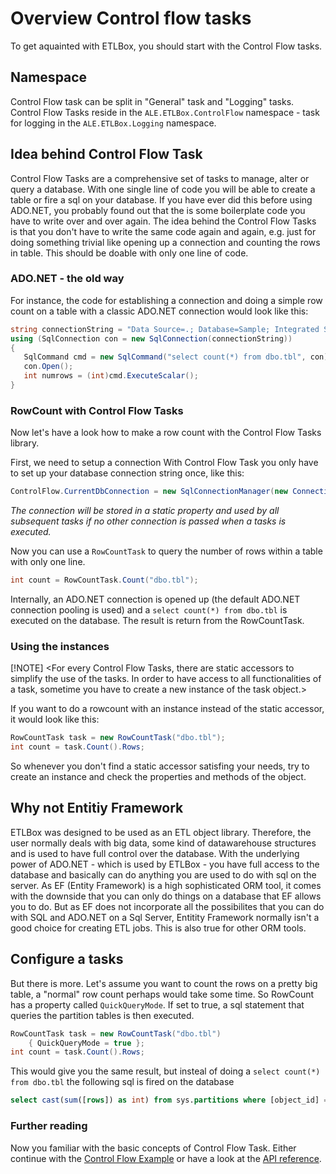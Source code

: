 ﻿# Overview Control flow tasks

To get aquainted with ETLBox, you should start with the Control Flow tasks. 

## Namespace

Control Flow task can be split in "General" task and "Logging" tasks. Control Flow Tasks reside in the `ALE.ETLBox.ControlFlow` namespace -
task for logging in the `ALE.ETLBox.Logging` namespace.

## Idea behind Control Flow Task

Control Flow Tasks are a comprehensive set of tasks to manage, alter or query a database. 
With one single line of code you will be able to create a table or fire a sql on your database. 
If you have ever did this before using ADO.NET, you probably found out that the is some boilerplate code you have to write over and over again. 
The idea behind the Control Flow Tasks is that you don't have to write the same code again and again, e.g. just for doing something trivial like opening up a connection 
and counting the rows in table. This should be doable with only one line of code.

### ADO.NET - the old way

For instance, the code for establishing a connection and doing a simple row count on a table with a classic ADO.NET connection would look like this:

```C#
string connectionString = "Data Source=.; Database=Sample; Integrated Security=SSPI";
using (SqlConnection con = new SqlConnection(connectionString))
{
   SqlCommand cmd = new SqlCommand("select count(*) from dbo.tbl", con);
   con.Open();
   int numrows = (int)cmd.ExecuteScalar();   
}
```

### RowCount with Control Flow Tasks

Now let's have a look how to make a row count with the Control Flow Tasks library. 

First, we need to setup a connection
With Control Flow Task you only have to set up your database connection string once, like this:

```C#
ControlFlow.CurrentDbConnection = new SqlConnectionManager(new ConnectionString("Data Source=.; Database=Sample; Integrated Security=SSPI""));
```

*The connection will be stored in a static property and used by all subsequent tasks if no other connection is passed when a tasks is executed.*

Now you can use a `RowCountTask` to query the number of rows within a table with only one line.

```C#
int count = RowCountTask.Count("dbo.tbl");
```

Internally, an ADO.NET connection is opened up (the default ADO.NET connection pooling is used) and a `select count(*) from dbo.tbl` is executed on the database. 
The result is return from the RowCountTask. 

### Using the instances

[!NOTE]
<For every Control Flow Tasks, there are static accessors to simplify the use of the tasks. In order to have access to all functionalities of a task, sometime you 
have to create a new instance of the task object.>

If you want to do a rowcount with an instance instead of the static accessor, it would look like this:
```C#
RowCountTask task = new RowCountTask("dbo.tbl");
int count = task.Count().Rows;
```

So whenever you don't find a static accessor satisfing your needs, try to create an instance and check the properties and methods of the object.


## Why not Entitiy Framework

ETLBox was designed to be used as an ETL object library. Therefore, the user normally deals with big data, some kind of datawarehouse structures and is used to
have full control over the database. With the underlying power of ADO.NET - which is used by ETLBox - you have full access to the database and basically can do anything 
you are used to do with sql on the server. As EF (Entity Framework) is a high sophisticated ORM tool, it comes with the downside that you can only do things on a database that
EF allows you to do. But as EF does not incorporate all the possibilites that you can do with SQL and ADO.NET on a Sql Server, Entitity Framework normally isn't a 
good choice for creating ETL jobs. This is also true for other ORM tools.


## Configure a tasks

But there is more. Let's assume you want to count the rows on a pretty big table, a "normal" row count perhaps would take some time. So RowCount has a property called
`QuickQueryMode`. If set to true, a sql statement that queries the partition tables is then executed. 

```C#
RowCountTask task = new RowCountTask("dbo.tbl") 
	{ QuickQueryMode = true };
int count = task.Count().Rows;
```

This would give you the same result, but insteal of doing a `select count(*) from dbo.tbl` the following sql is fired on the database
```sql
select cast(sum([rows]) as int) from sys.partitions where [object_id] = object_id(N'dbo.tbl') and index_id in (0,1)
```

### Further reading

Now you familiar with the basic concepts of Control Flow Task. Either continue with the [Control Flow Example](../examples/example_controlflow.md) 
or have a look at the [API reference](../../api/index.md).